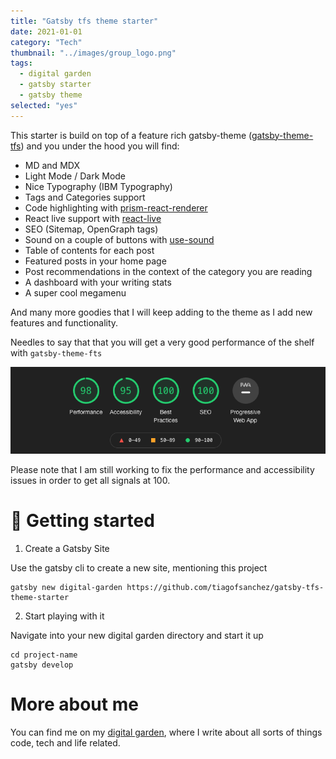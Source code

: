```yaml
---
title: "Gatsby tfs theme starter"
date: 2021-01-01
category: "Tech"
thumbnail: "../images/group_logo.png"
tags:
  - digital garden
  - gatsby starter
  - gatsby theme
selected: "yes"
---
```


This starter is build on top of a feature rich gatsby-theme ([gatsby-theme-tfs](https://github.com/tiagofsanchez/gatsby-themes/tree/master/themes/gatsby-theme-tfs)) and you under the hood you will find: 
- MD and MDX 
- Light Mode / Dark Mode 
- Nice Typography (IBM Typography)
- Tags and Categories support
- Code highlighting with [prism-react-renderer](https://www.npmjs.com/package/prism-react-renderer)
- React live support with [react-live](https://github.com/FormidableLabs/react-live)
- SEO (Sitemap, OpenGraph tags)
- Sound on a couple of buttons with [use-sound](https://github.com/joshwcomeau/use-sound)
- Table of contents for each post 
- Featured posts in your home page
- Post recommendations in the context of the category you are reading
- A dashboard with your writing stats
- A super cool megamenu 

And many more goodies that I will keep adding to the theme as I add new features and functionality.

Needles to say that that you will get a very good performance of the shelf with `gatsby-theme-fts`

![performance](../images/lighthouse.png)

Please note that I am still working to fix the performance and accessibility issues in order to get all signals at 100.

# 🚀 Getting started 

1. Create a Gatsby Site 

Use the gatsby cli to create a new site, mentioning this project

```
gatsby new digital-garden https://github.com/tiagofsanchez/gatsby-tfs-theme-starter
```

2. Start playing with it 

Navigate into your new digital garden directory and start it up

```
cd project-name
gatsby develop
```

# More about me
You can find me on my [digital garden](https://www.tiagofsanchez.com/), where I write about all sorts of things code, tech and life related.

